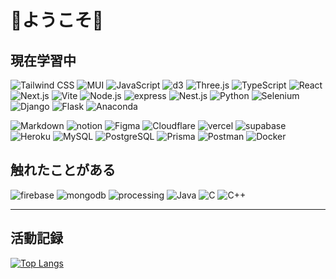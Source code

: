 # 💐ようこそ💐

## 現在学習中
![Tailwind CSS](https://skillicons.dev/icons?i=tailwind)
![MUI](https://skillicons.dev/icons?i=mui)
![JavaScript](https://skillicons.dev/icons?i=javascript)
![d3](https://skillicons.dev/icons?i=d3)
![Three.js](https://skillicons.dev/icons?i=threejs)
![TypeScript](https://skillicons.dev/icons?i=typescript)
![React](https://skillicons.dev/icons?i=react)
![Next.js](https://skillicons.dev/icons?i=nextjs)
![Vite](https://skillicons.dev/icons?i=vite)
![Node.js](https://skillicons.dev/icons?i=nodejs)
![express](https://skillicons.dev/icons?i=express)
![Nest.js](https://skillicons.dev/icons?i=nestjs)
![Python](https://skillicons.dev/icons?i=py)
![Selenium](https://skillicons.dev/icons?i=selenium)
![Django](https://skillicons.dev/icons?i=django)
![Flask](https://skillicons.dev/icons?i=flask)
![Anaconda](https://skillicons.dev/icons?i=anaconda)

![Markdown](https://skillicons.dev/icons?i=md)
![notion](https://skillicons.dev/icons?i=notion)
![Figma](https://skillicons.dev/icons?i=figma)
![Cloudflare](https://skillicons.dev/icons?i=cloudflare)
![vercel](https://skillicons.dev/icons?i=vercel)
![supabase](https://skillicons.dev/icons?i=supabase)
![Heroku](https://skillicons.dev/icons?i=heroku)
![MySQL](https://skillicons.dev/icons?i=mysql)
![PostgreSQL](https://skillicons.dev/icons?i=postgres)
![Prisma](https://skillicons.dev/icons?i=prisma)
![Postman](https://skillicons.dev/icons?i=postman)
![Docker](https://skillicons.dev/icons?i=docker)

## 触れたことがある
![firebase](https://skillicons.dev/icons?i=firebase)
![mongodb](https://skillicons.dev/icons?i=mongodb)
![processing](https://skillicons.dev/icons?i=processing)
![Java](https://skillicons.dev/icons?i=java)
![C](https://skillicons.dev/icons?i=c)
![C++](https://skillicons.dev/icons?i=cpp)


---
## 活動記録
[![Top Langs](https://github-readme-stats.vercel.app/api/top-langs/?username=shimaf4979&layout=donut)](https://github.com/anuraghazra/github-readme-stats)


<!--
**shimaf4979/shimaf4979** is a ✨ _special_ ✨ repository because its `README.md` (this file) appears on your GitHub profile.

Here are some ideas to get you started:

- 🔭 I’m currently working on ...
- 🌱 I’m currently learning ...
- 👯 I’m looking to collaborate on ...
- 🤔 I’m looking for help with ...
- 💬 Ask me about ...
- 📫 How to reach me: ...
- 😄 Pronouns: ...
- ⚡ Fun fact: ...
-->
